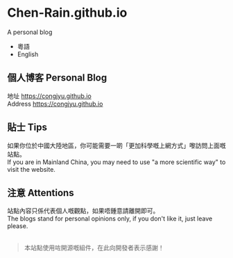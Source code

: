 # Chen-Rain.github.io

A personal blog

- 粵語
- English

## 個人博客 Personal Blog

地址 https://congjyu.github.io
<br>
Address https://congjyu.github.io

## 貼士 Tips

如果你位於中國大陸地區，你可能需要一啲「更加科學嘅上網方式」嚟訪問上面嘅站點。
<br>
If you are in Mainland China, you may need to use "a more scientific way" to visit the website.

## 注意 Attentions

站點內容只係代表個人嘅觀點，如果唔鍾意請離開即可。
<br>
The blogs stand for personal opinions only, if you don't like it, just leave please.
<br><br>

> 本站點使用咗開源嘅組件，在此向開發者表示感謝！
